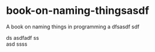   # book-on-naming-thingsasdf  
A book on naming things in programming
a 
dfsasdf  sdf 

 ds 
asdfadf
ss  
asd
   ssss
 

